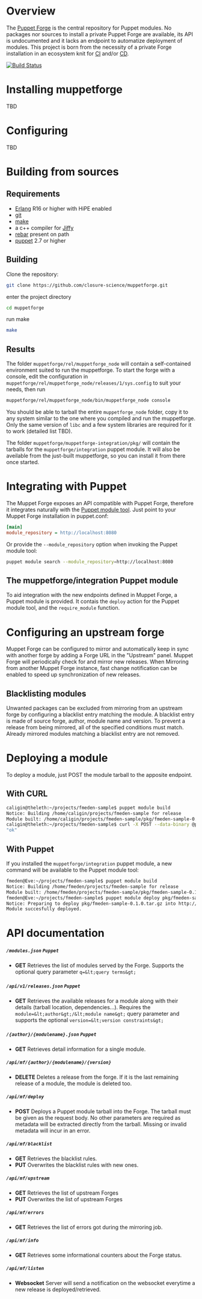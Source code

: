 Overview
=======
The [Puppet Forge](http://forge.puppetlabs.com) is the central repository for Puppet modules.
No packages nor sources to install a private Puppet Forge are available, its API is undocumented and it lacks an endpoint to automatize deployment of modules.
This project is born from the necessity of a private Forge installation in an ecosystem knit for [CI](http://en.wikipedia.org/wiki/Continuous_integration) and/or [CD](http://en.wikipedia.org/wiki/Continuous_delivery).

[![Build Status](https://travis-ci.org/closure-science/muppetforge.png)](https://travis-ci.org/closure-science/muppetforge)

Installing muppetforge
=======
TBD

Configuring
=======
TBD

Building from sources
=======
Requirements
-------
* [Erlang](http://www.erlang.org/download.html) R16 or higher with HiPE enabled
* [git](http://git-scm.com/downloads)
* [make](http://www.gnu.org/software/make/)
* a c++ compiler for [Jiffy](https://github.com/davisp/jiffy)
* [rebar](https://github.com/rebar/rebar) present on path
* [puppet](http://puppetlabs.com/) 2.7 or higher

Building
-------
Clone the repository:
```bash
git clone https://github.com/closure-science/muppetforge.git
```
enter the project directory
```bash
cd muppetforge
```
run make
```bash
make
```

Results
-------
The folder `muppetforge/rel/muppetforge_node` will contain a self-contained environment suited to run the muppetforge.
To start the forge with a console, edit the configuration in `muppetforge/rel/muppetforge_node/releases/1/sys.config` to suit your needs, then run 
```bash
muppetforge/rel/muppetforge_node/bin/muppetforge_node console
```
You should be able to tarball the entire `muppetforge_node` folder, copy it to any system similar to the one where you compiled and run the muppetforge.
Only the same version of `libc` and a few system libraries are required for it to work (detailed list TBD).

The folder `muppetforge/muppetforge-integration/pkg/` will contain the tarballs for the `muppetforge/integration` puppet module. It will also be aveilable from the just-built muppetforge, so you can install it from there once started.

Integrating with Puppet
=======
The Muppet Forge exposes an API compatible with Puppet Forge, therefore it integrates naturally with the [Puppet module tool](http://docs.puppetlabs.com/puppet/3/reference/modules_installing.html).
Just point to your Muppet Forge installation in puppet.conf:
```ini
[main]
module_repository = http://localhost:8080
```
Or provide the `--module_repository` option  when invoking the Puppet module tool:
```bash
puppet module search --module_repository=http://localhost:8080
```

The muppetforge/integration Puppet module
-------
To aid integration with the new endpoints defined in Muppet Forge, a Puppet module is provided.
It contais the `deploy` action for the Puppet module tool, and the `require_module` function.

Configuring an upstream forge
=======
Muppet Forge can be configured to mirror and automatically keep in sync with another forge by adding a Forge URL in the "Upstream" panel.
Muppet Forge will periodically check for and mirror new releases. When Mirroring from another Muppet Forge instance, fast change notification can
be enabled to speed up synchronization of new releases. 

Blacklisting modules
-------
Unwanted packages can be excluded from mirroring from an upstream forge by configuring a blacklist entry matching the module.
A blacklist entry is made of source forge, author, module name and version.
To prevent a release from being mirrored, all of the specified conditions must match.
Already mirrored modules matching a blacklist entry are not removed.

Deploying a module
=======
To deploy a module, just POST the module tarball to the apposite endpoint.

With CURL
-------
```bash
caligin@theleth:~/projects/fmeden-sample$ puppet module build
Notice: Building /home/caligin/projects/fmeden-sample for release
Module built: /home/caligin/projects/fmeden-sample/pkg/fmeden-sample-0.1.0.tar.gz
caligin@theleth:~/projects/fmeden-sample$ curl -X POST --data-binary @pkg/fmeden-sample-0.1.0.tar.gz http://localhost:8080/api/mf/deploy
"ok"
```

With Puppet
-------
If you installed the `muppetforge/integration` puppet module, a new command will be available to the Puppet module tool:
```bash
fmeden@Eve:~/projects/fmeden-sample$ puppet module build
Notice: Building /home/fmeden/projects/fmeden-sample for release
Module built: /home/fmeden/projects/fmeden-sample/pkg/fmeden-sample-0.1.0.tar.gz
fmeden@Eve:~/projects/fmeden-sample$ puppet module deploy pkg/fmeden-sample-0.1.0.tar.gz --module_repository=http://localhost:8080
Notice: Preparing to deploy pkg/fmeden-sample-0.1.0.tar.gz into http://192.168.1.219:8080 ...
Module succesfully deployed.
```


API documentation
=======
##### `/modules.json` `Puppet`
* **GET** Retrieves the list of modules served by the Forge. Supports the optional query parameter `q=&lt;query terms&gt;`

##### `/api/v1/releases.json` `Puppet`
* **GET** Retrieves the available releases for a module along with their details (tarball location, dependencies...). Requires the `module=&lt;author&gt;/&lt;module name&gt;` query parameter and supports the optional `version=&lt;version constraints&gt;`

##### `/{author}/{modulename}.json` `Puppet`
* **GET** Retrieves detail information for a single module.

##### `/api/mf/{author}/{modulename}/{version}`
* **DELETE** Deletes a release from the forge. If it is the last remaining release of a module, the module is deleted too.

##### `/api/mf/deploy`
* **POST** Deploys a Puppet module tarball into the Forge. The tarball must be given as the request body. No other parameters are required as metadata will be extracted directly from the tarball. Missing or invalid metadata will incur in an error.

##### `/api/mf/blacklist`
* **GET** Retrieves the blacklist rules.
* **PUT** Overwrites the blacklist rules with new ones.

##### `/api/mf/upstream`
* **GET** Retrieves the list of upstream Forges
* **PUT** Overwrites the list of upstream Forges

##### `/api/mf/errors`
* **GET** Retrieves the list of errors got during the mirroring job.

##### `/api/mf/info`
* **GET** Retrieves some informational counters about the Forge status.

##### `/api/mf/listen`
* **Websocket** Server will send a notification on the websocket everytime a new release is deployed/retrieved.
